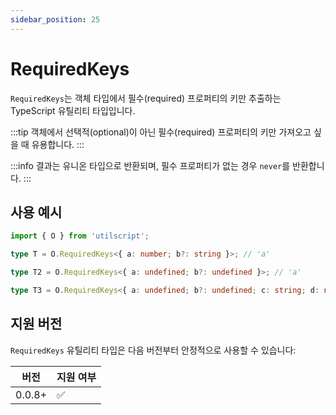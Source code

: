 ```yaml
---
sidebar_position: 25
---
```


# RequiredKeys

`RequiredKeys`는 객체 타입에서 필수(required) 프로퍼티의 키만 추출하는 TypeScript 유틸리티 타입입니다.

:::tip
객체에서 선택적(optional)이 아닌 필수(required) 프로퍼티의 키만 가져오고 싶을 때 유용합니다.
:::

:::info
결과는 유니온 타입으로 반환되며, 필수 프로퍼티가 없는 경우 `never`를 반환합니다.
:::

## 사용 예시

```ts
import { O } from 'utilscript';

type T = O.RequiredKeys<{ a: number; b?: string }>; // 'a'

type T2 = O.RequiredKeys<{ a: undefined; b?: undefined }>; // 'a'

type T3 = O.RequiredKeys<{ a: undefined; b?: undefined; c: string; d: null }>; // 'a' | 'c' | 'd'
```

## 지원 버전

`RequiredKeys` 유틸리티 타입은 다음 버전부터 안정적으로 사용할 수 있습니다:

| 버전   | 지원 여부 |
| ------ | --------- |
| 0.0.8+ | ✅        |
